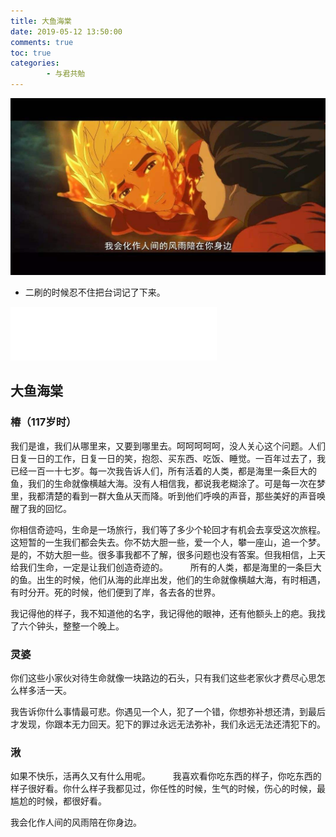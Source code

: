 ```yaml
---
title: 大鱼海棠
date: 2019-05-12 13:50:00
comments: true
toc: true
categories:
        - 与君共勉
---
```

  ![](/uploads/201905/qiu.jpg)
* 二刷的时候忍不住把台词记了下来。
   <!--more-->

<iframe frameborder="no" border="0" marginwidth="0" marginheight="0" width=330 height=86 src="//music.163.com/outchain/player?type=2&id=420513838&auto=1&height=66"></iframe>

## 大鱼海棠
### 椿（117岁时）

我们是谁，我们从哪里来，又要到哪里去。呵呵呵呵呵，没人关心这个问题。人们日复一日的工作，日复一日的笑，抱怨、买东西、吃饭、睡觉。一百年过去了，我已经一百一十七岁。每一次我告诉人们，所有活着的人类，都是海里一条巨大的鱼，我们的生命就像横越大海。没有人相信我，都说我老糊涂了。可是每一次在梦里，我都清楚的看到一群大鱼从天而降。听到他们呼唤的声音，那些美好的声音唤醒了我的回忆。

你相信奇迹吗，生命是一场旅行，我们等了多少个轮回才有机会去享受这次旅程。这短暂的一生我们都会失去。你不妨大胆一些，爱一个人，攀一座山，追一个梦。是的，不妨大胆一些。很多事我都不了解，很多问题也没有答案。但我相信，上天给我们生命，一定是让我们创造奇迹的。
　　
所有的人类，都是海里的一条巨大的鱼。出生的时候，他们从海的此岸出发，他们的生命就像横越大海，有时相遇，有时分开。死的时候，他们便到了岸，各去各的世界。

我记得他的样子，我不知道他的名字，我记得他的眼神，还有他额头上的疤。我找了六个钟头，整整一个晚上。
　　
　　
### 灵婆

你们这些小家伙对待生命就像一块路边的石头，只有我们这些老家伙才费尽心思怎么样多活一天。

我告诉你什么事情最可悲。你遇见一个人，犯了一个错，你想弥补想还清，到最后才发现，你跟本无力回天。犯下的罪过永远无法弥补，我们永远无法还清犯下的。


### 湫

如果不快乐，活再久又有什么用呢。
　　
我喜欢看你吃东西的样子，你吃东西的样子很好看。你什么样子我都见过，你任性的时候，生气的时候，伤心的时候，最尴尬的时候，都很好看。

我会化作人间的风雨陪在你身边。
